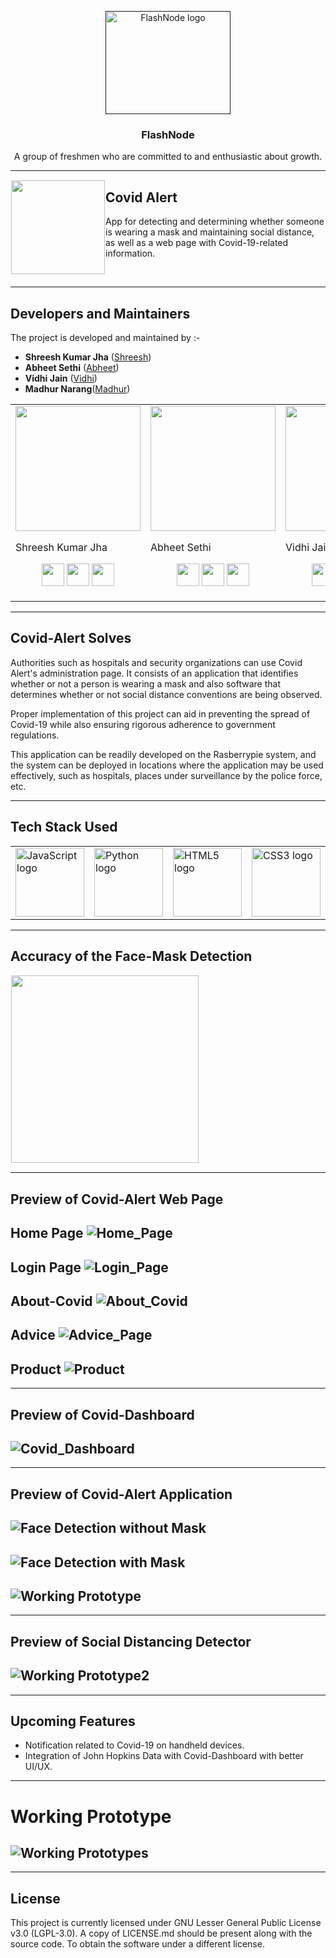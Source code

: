 <p align="center">
  <a href="">
    <img src="/img/Logo2.png" alt="FlashNode logo" width="200" height="165">
  </a>
</p>

<h3 align="center">FlashNode</h3>

<p align="center">
  A group of freshmen who are committed to and enthusiastic about growth.
  <br>

-------
<img src="/img/logo.jfif" align="left" hspace="1" vspace="1" height="150" width="150">

## Covid Alert

App for detecting and determining whether someone is wearing a mask and maintaining social distance, as well as a web page with Covid-19-related information.

<br>
  
------
## Developers and Maintainers
The project is developed and maintained by :-
- **Shreesh Kumar Jha** ([Shreesh](https://github.com/shreeshjha))
- **Abheet Sethi** ([Abheet](https://github.com/AbheetSethi))
- **Vidhi Jain** ([Vidhi](https://github.com/vidhijain470))
- **Madhur Narang**([Madhur](https://github.com/MadhurNarang))
<table>
<tr>
<td>
      <img src="https://avatars.githubusercontent.com/u/32769890?s=200&u=4ab22e420fe19647cdef4ab0bcbdb0c1cdf5bccb&v=4"/width="200" height="200"/>
  
  Shreesh Kumar Jha

<p align="center">
<a href = "https://github.com/shreeshjha"><img src = "http://www.iconninja.com/files/241/825/211/round-collaboration-social-github-code-circle-network-icon.svg" width="36" height = "36"/></a>
<a href = "https://twitter.com/Shreesh_K_Jha"><img src = "https://www.shareicon.net/download/2016/07/06/107115_media.svg" width="36" height="36"/></a>
<a href = "https://www.linkedin.com/in/shreeshjha/"><img src = "http://www.iconninja.com/files/863/607/751/network-linkedin-social-connection-circular-circle-media-icon.svg" width="36" height="36"/></a>
</p>
</td>

<td>
     <img src="https://avatars.githubusercontent.com/u/76446866?v=4"/width="200" height="200"/>
  
  Abheet Sethi
<p align="center">
<a href = "https://github.com/AbheetSethi"><img src = "http://www.iconninja.com/files/241/825/211/round-collaboration-social-github-code-circle-network-icon.svg" width="36" height = "36"/></a>
<a href = "https://twitter.com/SethiAbheet"><img src = "https://www.shareicon.net/download/2016/07/06/107115_media.svg" width="36" height="36"/></a>
<a href = "https://www.linkedin.com/in/abheet-sethi-05a805200/"><img src = "http://www.iconninja.com/files/863/607/751/network-linkedin-social-connection-circular-circle-media-icon.svg" width="36" height="36"/></a>
</p>
</td>

<td>
    <img src="https://avatars.githubusercontent.com/u/79098805?v=4"/width="200" height="200"/>
  
   Vidhi Jain

<p align="center">
<a href = "https://github.com/vidhijain470"><img src = "http://www.iconninja.com/files/241/825/211/round-collaboration-social-github-code-circle-network-icon.svg" width="36" height = "36"/></a>
<a href = "https://twitter.com/vidhi470"><img src = "https://www.shareicon.net/download/2016/07/06/107115_media.svg" width="36" height="36"/></a>
<a href = "https://www.linkedin.com/in/vidhi-jain-317633205/"><img src = "http://www.iconninja.com/files/863/607/751/network-linkedin-social-connection-circular-circle-media-icon.svg" width="36" height="36"/></a>
</p>
</td>

<td> 
    <img src="https://avatars.githubusercontent.com/u/84956333?v=4"/width="200" height="200"/>
  
  Madhur Narang

<p align="center">
<a href = "https://github.com/MadhurNarang"><img src = "http://www.iconninja.com/files/241/825/211/round-collaboration-social-github-code-circle-network-icon.svg" width="36" height = "36"/></a>
<a href = "https://twitter.com/Parth70332689"><img src = "https://www.shareicon.net/download/2016/07/06/107115_media.svg" width="36" height="36"/></a>
<a href = "https://www.linkedin.com/in/madhur-narang-a5307a210/"><img src = "http://www.iconninja.com/files/863/607/751/network-linkedin-social-connection-circular-circle-media-icon.svg" width="36" height="36"/></a>
</p>
</td>

<td>
</tr>
</table>

--------

## Covid-Alert Solves
Authorities such as hospitals and security organizations can use Covid Alert's administration page. It consists of an application that identifies whether or not a person is wearing a mask and also software that determines whether or not social distance conventions are being observed.

Proper implementation of this project can aid in preventing the spread of Covid-19 while also ensuring rigorous adherence to government regulations.

This application can be readily developed on the Rasberrypie system, and the system can be deployed in locations where the application may be used effectively, such as hospitals, places under surveillance by the police force, etc.

--------

## Tech Stack Used

<table>
<tr>
<td>
  <img src="/img/Js.png" alt="JavaScript logo" width="110" height="110">
</td>
 
<td>
  <img src="/img/py.png" alt="Python logo" width="110" height="110">
</td>

<td>
  <img src="/img/html5.png" alt="HTML5 logo" width="110" height="110">
</td>

<td>
  <img src="/img/css3.jpg" alt="CSS3 logo" width="110" height="110">
</td>
</tr>
</table>
  

--------

## Accuracy of the Face-Mask Detection

<img src="/img/plot.png" align="center" hspace="1" vspace="1" height="300" width="300">

--------
  
## Preview of Covid-Alert Web Page

Home Page
![Home_Page](/img/Homepage.jpeg)
--------
Login Page
![Login_Page](/img/Login.jpeg)
--------
About-Covid
![About_Covid](/img/About-Covid.jpeg)
--------
Advice
![Advice_Page](/img/Precaution.jpeg)
--------
Product
![Product](/img/Products.jpeg)
---------

---------
## Preview of Covid-Dashboard

![Covid_Dashboard](/img/Covid-Dashboard.PNG)
-------

-------
## Preview of Covid-Alert Application

![Face Detection without Mask](/img/FaceDetection_NoMask.png)
--------
![Face Detection with Mask](/img/FaceDetection_Mask.png)
--------
![Working Prototype](/img/Covid-Alert-Application-Prototyp.gif)
--------

--------
## Preview of Social Distancing Detector

![Working Prototype2](/img/Social-Distancing-Preview.gif)
-------

-------
## Upcoming Features

- Notification related to Covid-19 on handheld devices.
- Integration of John Hopkins Data with Covid-Dashboard with better UI/UX.

--------
# Working Prototype
![Working Prototypes](/img/FlashNodeCovidAlert.gif)
---------

---------
## License

This project is currently licensed under GNU Lesser General Public License v3.0 (LGPL-3.0). A copy of LICENSE.md should be present along with the source code. To obtain the software under a different license.
      






